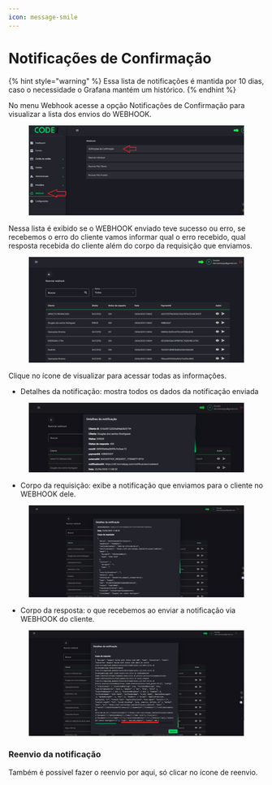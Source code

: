 ```yaml
---
icon: message-smile
---
```


# Notificações de Confirmação

{% hint style="warning" %}
Essa lista de notificações é mantida por 10 dias, caso o necessidade o Grafana mantém um histórico.
{% endhint %}

No menu Webhook acesse a opção Notificações de Confirmação para visualizar a lista dos envios do WEBHOOK.

<figure><img src="../.gitbook/assets/image (24).png" alt=""><figcaption></figcaption></figure>

Nessa lista é exibido se o WEBHOOK enviado teve sucesso ou erro, se recebemos o erro do cliente vamos informar qual o erro recebido, qual resposta recebida do cliente além do corpo da requisição que enviamos.

<figure><img src="../.gitbook/assets/image (25).png" alt=""><figcaption></figcaption></figure>

Clique no ícone de visualizar para acessar todas as informações.

* Detalhes da notificação: mostra todos os dados da notificação enviada

<figure><img src="../.gitbook/assets/image (1).png" alt=""><figcaption></figcaption></figure>

* Corpo da requisição: exibe a notificação que enviamos para o cliente no WEBHOOK dele.

<figure><img src="../.gitbook/assets/image (2).png" alt=""><figcaption></figcaption></figure>

* Corpo da resposta: o que recebemos ao enviar a notificação via WEBHOOK do cliente.

<figure><img src="../.gitbook/assets/image (3).png" alt=""><figcaption></figcaption></figure>

### Reenvio da notificação

Também é possível fazer o reenvio por aqui, só clicar no ícone de reenvio.
